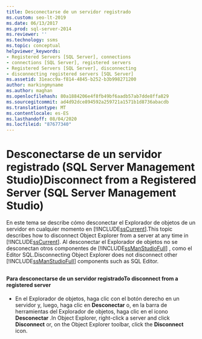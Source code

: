 ```yaml
---
title: Desconectarse de un servidor registrado
ms.custom: seo-lt-2019
ms.date: 06/13/2017
ms.prod: sql-server-2014
ms.reviewer: ''
ms.technology: ssms
ms.topic: conceptual
helpviewer_keywords:
- Registered Servers [SQL Server], connections
- connections [SQL Server], registered servers
- Registered Servers [SQL Server], disconnecting
- disconnecting registered servers [SQL Server]
ms.assetid: 31eacc9a-f814-4845-b252-b3b998271200
author: markingmyname
ms.author: maghan
ms.openlocfilehash: 80a1884206e4f8fb49bf6aadb57ab7dde8ffa829
ms.sourcegitcommit: ad4d92dce894592a259721a1571b1d8736abacdb
ms.translationtype: MT
ms.contentlocale: es-ES
ms.lasthandoff: 08/04/2020
ms.locfileid: "87677340"
---
```

# <a name="disconnect-from-a-registered-server-sql-server-management-studio"></a><span data-ttu-id="e5a6d-102">Desconectarse de un servidor registrado (SQL Server Management Studio)</span><span class="sxs-lookup"><span data-stu-id="e5a6d-102">Disconnect from a Registered Server (SQL Server Management Studio)</span></span>
  <span data-ttu-id="e5a6d-103">En este tema se describe cómo desconectar el Explorador de objetos de un servidor en cualquier momento en [!INCLUDE[ssCurrent](../../includes/sscurrent-md.md)].</span><span class="sxs-lookup"><span data-stu-id="e5a6d-103">This topic describes how to  disconnect Object Explorer from a server at any time in [!INCLUDE[ssCurrent](../../includes/sscurrent-md.md)].</span></span> <span data-ttu-id="e5a6d-104">Al desconectar el Explorador de objetos no se desconectan otros componentes de [!INCLUDE[ssManStudioFull](../../includes/ssmanstudiofull-md.md)] , como el Editor SQL.</span><span class="sxs-lookup"><span data-stu-id="e5a6d-104">Disconnecting Object Explorer does not disconnect other [!INCLUDE[ssManStudioFull](../../includes/ssmanstudiofull-md.md)] components such as SQL Editor.</span></span>  
  
##  <a name="SSMSProcedure"></a>  
  
#### <a name="to-disconnect-from-a-registered-server"></a><span data-ttu-id="e5a6d-105">Para desconectarse de un servidor registrado</span><span class="sxs-lookup"><span data-stu-id="e5a6d-105">To disconnect from a registered server</span></span>  
  
-   <span data-ttu-id="e5a6d-106">En el Explorador de objetos, haga clic con el botón derecho en un servidor y, luego, haga clic en **Desconectar** o, en la barra de herramientas del Explorador de objetos, haga clic en el icono **Desconectar** .</span><span class="sxs-lookup"><span data-stu-id="e5a6d-106">In Object Explorer, right-click a server and click **Disconnect** or, on the Object Explorer toolbar, click the **Disconnect** icon.</span></span>  
  
  

